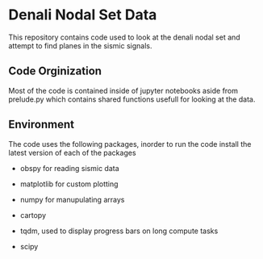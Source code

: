 # Denali Nodal Set Data
This repository contains code used to look at the denali nodal set and attempt to find planes in the sismic signals.

## Code Orginization

Most of the code is contained inside of jupyter notebooks aside from prelude.py which contains shared functions usefull for looking at the data.

## Environment

The code uses the following packages, inorder to run the code install the latest version of each of the packages

- obspy for reading sismic data

- matplotlib for custom plotting

- numpy for manupulating arrays

- cartopy

- tqdm, used to display progress bars on long compute tasks

- scipy

